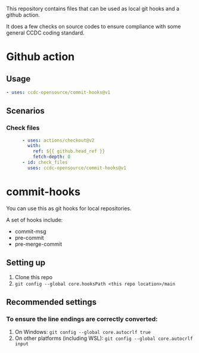 This repository contains files that can be used as local git hooks and a github
action.

It does a few checks on source codes to ensure compliance with some general
CCDC coding standard.

# Github action

## Usage
```yaml
- uses: ccdc-opensource/commit-hooks@v1
```

## Scenarios
### Check files
```yaml
      - uses: actions/checkout@v2
        with:
          ref: ${{ github.head_ref }}
          fetch-depth: 0
      - id: check_files
        uses: ccdc-opensource/commit-hooks@v1
```

# commit-hooks
You can use this as git hooks for local repositories.

A set of hooks include:
* commit-msg
* pre-commit
* pre-merge-commit

## Setting up
1. Clone this repo
1. `git config --global core.hooksPath <this repo location>/main`

## Recommended settings
### To ensure the line endings are correctly converted:
1. On Windows: `git config --global core.autocrlf true`
1. On other platforms (including WSL): `git config --global core.autocrlf input`
